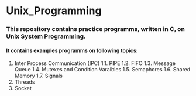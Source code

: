 # Unix_Programming
### This repository contains practice programms, written in C, on Unix System Programming. 
#### It contains examples programms on following topics:
  1. Inter Process Communication (IPC)
        1.1. PIPE
        1.2. FIFO
        1.3. Message Queue
        1.4. Mutexes and Condition Varaibles
        1.5. Semaphores
        1.6. Shared Memory
        1.7. Signals
  2. Threads
  3. Socket
    
